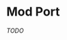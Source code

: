 # Mod Port

*TODO*

<steam-workshop itemid="3094814994"></steam-workshop>

<steam-workshop itemid="3094821852"></steam-workshop>

<steam-workshop itemid="3094824654"></steam-workshop>

<steam-workshop itemid="3098605419"></steam-workshop>

<steam-workshop itemid="3099639908"></steam-workshop>

<steam-workshop itemid="3103110418"></steam-workshop>

<steam-workshop itemid="3106129288"></steam-workshop>

<steam-workshop itemid="3106671394"></steam-workshop>

<steam-workshop itemid="3122264998"></steam-workshop>

<steam-workshop itemid="3178766193"></steam-workshop>

<steam-workshop itemid="3178892888"></steam-workshop>

<steam-workshop itemid="3179403504"></steam-workshop>

<steam-workshop itemid="3181666695"></steam-workshop>

<steam-workshop itemid="3182866716"></steam-workshop>

<steam-workshop itemid="3198686479"></steam-workshop>

<steam-workshop itemid="3200474073"></steam-workshop>

<steam-workshop itemid="3203199212"></steam-workshop>

<steam-workshop itemid="3208088641"></steam-workshop>

<steam-workshop itemid="3230965608"></steam-workshop>

<steam-workshop itemid="3290568564"></steam-workshop>

<steam-workshop itemid="3291169897"></steam-workshop>

<steam-workshop itemid="3291731560"></steam-workshop>

<steam-workshop itemid="3293179038"></steam-workshop>

<steam-workshop itemid="3293684336"></steam-workshop>

<steam-workshop itemid="3293704895"></steam-workshop>

<steam-workshop itemid="3294575361"></steam-workshop>

<steam-workshop itemid="3294584430"></steam-workshop>

<steam-workshop itemid="3297118858"></steam-workshop>

<steam-workshop itemid="3297802323"></steam-workshop>
